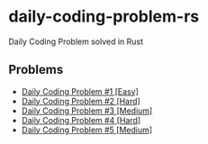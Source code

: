 # daily-coding-problem-rs

Daily Coding Problem solved in Rust

## Problems

* [Daily Coding Problem #1 \[Easy\]](https://play.rust-lang.org/?version=stable&mode=debug&edition=2018&code=%2F%2F%20This%20problem%20was%20recently%20asked%20by%20Google.%0A%2F%2F%0A%2F%2F%20Given%20a%20list%20of%20numbers%20and%20a%20number%20%60k%60%2C%20return%20whether%20any%20two%20numbers%20from%0A%2F%2F%20the%20list%20add%20up%20to%20%60k%60.%0A%2F%2F%0A%2F%2F%20For%20example%2C%20given%20%60%5B10%2C%2015%2C%203%2C%207%5D%60%20and%20%60k%60%20of%20%6017%60%2C%20return%20true%20since%0A%2F%2F%20%6010%20%2B%207%60%20is%20%6017%60.%0A%2F%2F%0A%2F%2F%20Bonus%3A%20Can%20you%20do%20this%20in%20one%20pass%3F%0A%0Ause%20std%3A%3Acollections%3A%3AHashSet%3B%0A%0Afn%20any_two_numbers_add_up_to_k(numbers%3A%20%26%5Busize%5D%2C%20k%3A%20usize)%20-%3E%20bool%20%7B%0A%20%20%20%20let%20mut%20cache%20%3D%20HashSet%3A%3Anew()%3B%0A%0A%20%20%20%20for%20number%20in%20numbers%20%7B%0A%20%20%20%20%20%20%20%20if%20cache.contains(number)%20%7B%0A%20%20%20%20%20%20%20%20%20%20%20%20return%20true%3B%0A%20%20%20%20%20%20%20%20%7D%20else%20%7B%0A%20%20%20%20%20%20%20%20%20%20%20%20cache.insert(k%20-%20number)%3B%0A%20%20%20%20%20%20%20%20%7D%0A%20%20%20%20%7D%0A%0A%20%20%20%20false%0A%7D%0A%0Afn%20main()%20%7B%0A%20%20%20%20let%20numbers%3A%20%26%5Busize%5D%20%3D%20%26%5B10%2C%2015%2C%203%2C%207%5D%3B%0A%20%20%20%20let%20k%3A%20usize%20%3D%2017%3B%0A%20%20%20%20assert_eq!(any_two_numbers_add_up_to_k(numbers%2C%20k)%2C%20true)%3B%0A%7D%0A)
* [Daily Coding Problem #2 \[Hard\]](https://play.rust-lang.org/?version=nightly&mode=debug&edition=2018&code=%2F%2F%20This%20problem%20was%20asked%20by%20Uber.%0A%2F%2F%0A%2F%2F%20Given%20an%20array%20of%20integers%2C%20return%20a%20new%20array%20such%20that%20each%20element%20at%0A%2F%2F%20index%20%60i%60%20of%20the%20new%20array%20is%20the%20product%20of%20all%20the%20numbers%20in%20the%20original%0A%2F%2F%20array%20except%20the%20one%20at%20%60i%60.%0A%2F%2F%0A%2F%2F%20For%20example%2C%20if%20our%20input%20was%20%60%5B1%2C%202%2C%203%2C%204%2C%205%5D%60%2C%20the%20expected%20output%20would%20be%0A%2F%2F%20%60%5B120%2C%2060%2C%2040%2C%2030%2C%2024%5D%60.%20If%20our%20input%20was%20%60%5B3%2C%202%2C%201%5D%60%2C%20the%20expected%20output%0A%2F%2F%20would%20be%20%60%5B2%2C%203%2C%206%5D%60.%0A%2F%2F%0A%2F%2F%20Follow-up%3A%20what%20if%20you%20can%27t%20use%20division%3F%0A%0A%23!%5Bfeature(min_const_generics)%5D%0A%0Afn%20array_of_product_of_numbers_excluding_i%3Cconst%20T%3A%20usize%3E(numbers%3A%20%26%5Busize%3B%20T%5D)%20-%3E%20%5Busize%3B%20T%5D%20%7B%0A%20%20%20%20let%20left%20%3D%20numbers%0A%20%20%20%20%20%20%20%20.iter()%0A%20%20%20%20%20%20%20%20.rev()%0A%20%20%20%20%20%20%20%20.enumerate()%0A%20%20%20%20%20%20%20%20.fold((%5B0%3B%20T%5D%2C%201)%2C%20%7C(mut%20acc%2C%20product)%2C%20(index%2C%20i)%7C%20%7B%0A%20%20%20%20%20%20%20%20%20%20%20%20let%20new_product%20%3D%20product%20*%20i%3B%0A%20%20%20%20%20%20%20%20%20%20%20%20acc%5BT%20-%201%20-%20index%5D%20%3D%20new_product%3B%0A%20%20%20%20%20%20%20%20%20%20%20%20(acc%2C%20new_product)%0A%20%20%20%20%20%20%20%20%7D)%0A%20%20%20%20%20%20%20%20.0%3B%0A%0A%20%20%20%20let%20right%20%3D%20numbers%0A%20%20%20%20%20%20%20%20.iter()%0A%20%20%20%20%20%20%20%20.enumerate()%0A%20%20%20%20%20%20%20%20.fold((%5B0%3B%20T%5D%2C%201)%2C%20%7C(mut%20acc%2C%20product)%2C%20(index%2C%20i)%7C%20%7B%0A%20%20%20%20%20%20%20%20%20%20%20%20let%20new_product%20%3D%20product%20*%20i%3B%0A%20%20%20%20%20%20%20%20%20%20%20%20acc%5Bindex%5D%20%3D%20new_product%3B%0A%20%20%20%20%20%20%20%20%20%20%20%20(acc%2C%20new_product)%0A%20%20%20%20%20%20%20%20%7D)%0A%20%20%20%20%20%20%20%20.0%3B%0A%0A%20%20%20%20let%20array_of_product_of_numbers_excluding_i%20%3D%0A%20%20%20%20%20%20%20%20numbers%0A%20%20%20%20%20%20%20%20%20%20%20%20.iter()%0A%20%20%20%20%20%20%20%20%20%20%20%20.enumerate()%0A%20%20%20%20%20%20%20%20%20%20%20%20.fold(%5B0%3B%20T%5D%2C%20%7Cmut%20acc%2C%20(index%2C%20_i)%7C%20%7B%0A%20%20%20%20%20%20%20%20%20%20%20%20%20%20%20%20let%20left_index%20%3D%20(index%20as%20isize)%20-%201%3B%0A%20%20%20%20%20%20%20%20%20%20%20%20%20%20%20%20let%20right_index%20%3D%20index%20%2B%201%3B%0A%0A%20%20%20%20%20%20%20%20%20%20%20%20%20%20%20%20let%20left_product%20%3D%20if%20left_index%20%3C%200%20%7B%0A%20%20%20%20%20%20%20%20%20%20%20%20%20%20%20%20%20%20%20%20%261%0A%20%20%20%20%20%20%20%20%20%20%20%20%20%20%20%20%7D%20else%20%7B%0A%20%20%20%20%20%20%20%20%20%20%20%20%20%20%20%20%20%20%20%20right.get(left_index%20as%20usize).unwrap_or(%261)%0A%20%20%20%20%20%20%20%20%20%20%20%20%20%20%20%20%7D%3B%0A%20%20%20%20%20%20%20%20%20%20%20%20%20%20%20%20let%20right_product%20%3D%20left.get(right_index).unwrap_or(%261)%3B%0A%0A%20%20%20%20%20%20%20%20%20%20%20%20%20%20%20%20acc%5Bindex%5D%20%3D%20left_product%20*%20right_product%3B%0A%20%20%20%20%20%20%20%20%20%20%20%20%20%20%20%20acc%0A%20%20%20%20%20%20%20%20%20%20%20%20%7D)%3B%0A%0A%20%20%20%20array_of_product_of_numbers_excluding_i%0A%7D%0A%0Afn%20main()%20%7B%0A%20%20%20%20let%20test_1%3A%20%26%5Busize%3B%205%5D%20%3D%20%26%5B1%2C%202%2C%203%2C%204%2C%205%5D%3B%0A%20%20%20%20let%20test_2%3A%20%26%5Busize%3B%203%5D%20%3D%20%26%5B3%2C%202%2C%201%5D%3B%0A%0A%20%20%20%20assert_eq!(%0A%20%20%20%20%20%20%20%20array_of_product_of_numbers_excluding_i(test_1)%2C%0A%20%20%20%20%20%20%20%20%5B120%2C%2060%2C%2040%2C%2030%2C%2024%5D%0A%20%20%20%20)%3B%0A%20%20%20%20assert_eq!(array_of_product_of_numbers_excluding_i(test_2)%2C%20%5B2%2C%203%2C%206%5D)%3B%0A%7D%0A)
* [Daily Coding Problem #3 \[Medium\]](https://play.rust-lang.org/?version=stable&mode=debug&edition=2018&gist=e3e6b59521fec0efb3af6e6adac13750)
* [Daily Coding Problem #4 \[Hard\]](https://play.rust-lang.org/?version=stable&mode=debug&edition=2018&code=%2F%2F%20This%20problem%20was%20asked%20by%20Stripe.%0A%2F%2F%0A%2F%2F%20Given%20an%20array%20of%20integers%2C%20find%20the%20first%20missing%20positive%20integer%20in%20linear%0A%2F%2F%20time%20and%20constant%20space.%20In%20other%20words%2C%20find%20the%20lowest%20positive%20integer%0A%2F%2F%20that%20does%20not%20exist%20in%20the%20array.%20The%20array%20can%20contain%20duplicates%20and%0A%2F%2F%20negative%20numbers%20as%20well.%0A%2F%2F%0A%2F%2F%20For%20example%2C%20the%20input%20%60%5B3%2C%204%2C%20-1%2C%201%5D%60%20should%20give%20%602%60.%20The%20input%20%60%5B1%2C%202%2C%200%5D%60%0A%2F%2F%20should%20give%20%603%60.%0A%2F%2F%0A%2F%2F%20You%20can%20modify%20the%20input%20array%20in-place.%0A%0Afn%20first_missing_positive_integer(numbers%3A%20%26mut%20%5Bisize%5D)%20-%3E%20usize%20%7B%0A%20%20%20%20let%20target%20%3D%201..%3D(numbers.len()%20as%20isize)%3B%0A%0A%20%20%20%20for%20i%20in%200..numbers.len()%20%7B%0A%20%20%20%20%20%20%20%20loop%20%7B%0A%20%20%20%20%20%20%20%20%20%20%20%20let%20number%20%3D%20numbers%5Bi%5D%3B%0A%0A%20%20%20%20%20%20%20%20%20%20%20%20let%20correct_index%20%3D%20(number%20-%201)%20as%20usize%3B%0A%0A%20%20%20%20%20%20%20%20%20%20%20%20if%20%7B%0A%20%20%20%20%20%20%20%20%20%20%20%20%20%20%20%20%2F%2F%20number%20is%20not%20within%20the%20target%20range%20and%20is%20ignored%0A%20%20%20%20%20%20%20%20%20%20%20%20%20%20%20%20!target.contains(%26number)%0A%20%20%20%20%20%20%20%20%20%20%20%20%20%20%20%20%2F%2F%20number%20is%20already%20in%20the%20correct%20place%20according%20to%20the%20target%2C%0A%20%20%20%20%20%20%20%20%20%20%20%20%20%20%20%20%2F%2F%20or%20is%20a%20duplicate%20number%0A%20%20%20%20%20%20%20%20%20%20%20%20%20%20%20%20%7C%7C%20numbers%5Bcorrect_index%5D%20%3D%3D%20number%0A%20%20%20%20%20%20%20%20%20%20%20%20%7D%20%7B%0A%20%20%20%20%20%20%20%20%20%20%20%20%20%20%20%20break%3B%0A%20%20%20%20%20%20%20%20%20%20%20%20%7D%0A%0A%20%20%20%20%20%20%20%20%20%20%20%20%2F%2F%20swap%20the%20value%20at%20the%20index%20with%20the%20correct%20index%2C%20the%20same%20as%0A%20%20%20%20%20%20%20%20%20%20%20%20%2F%2F%20the%20target%0A%20%20%20%20%20%20%20%20%20%20%20%20numbers.swap(i%2C%20correct_index)%3B%0A%20%20%20%20%20%20%20%20%7D%0A%20%20%20%20%7D%0A%0A%20%20%20%20numbers%0A%20%20%20%20%20%20%20%20.iter()%0A%20%20%20%20%20%20%20%20.enumerate()%0A%20%20%20%20%20%20%20%20.find_map(%7C(i%2C%20number)%7C%20%7B%0A%20%20%20%20%20%20%20%20%20%20%20%20let%20target%20%3D%20i%20%2B%201%3B%0A%20%20%20%20%20%20%20%20%20%20%20%20if%20%26(target%20as%20isize)%20%3D%3D%20number%20%7B%0A%20%20%20%20%20%20%20%20%20%20%20%20%20%20%20%20None%0A%20%20%20%20%20%20%20%20%20%20%20%20%7D%20else%20%7B%0A%20%20%20%20%20%20%20%20%20%20%20%20%20%20%20%20Some(target)%0A%20%20%20%20%20%20%20%20%20%20%20%20%7D%0A%20%20%20%20%20%20%20%20%7D)%0A%20%20%20%20%20%20%20%20.unwrap_or_else(%7C%7C%20numbers.len()%20%2B%201)%0A%7D%0A%0Afn%20main()%20%7B%0A%20%20%20%20assert_eq!(first_missing_positive_integer(%26mut%20%5B3%2C%204%2C%20-1%2C%201%5D)%2C%202)%3B%0A%20%20%20%20assert_eq!(first_missing_positive_integer(%26mut%20%5B1%2C%202%2C%200%5D)%2C%203)%3B%0A%7D%0A)
* [Daily Coding Problem #5 \[Medium\]](https://play.rust-lang.org/?version=stable&mode=debug&edition=2018&code=%2F%2F%20This%20problem%20was%20asked%20by%20Jane%20Street.%0A%2F%2F%0A%2F%2F%20%60cons(a%2C%20b)%60%20constructs%20a%20pair%2C%20and%20%60car(pair)%60%20and%20%60cdr(pair)%60%20returns%20the%0A%2F%2F%20first%20and%20last%20element%20of%20that%20pair.%20For%20example%2C%20%60car(cons(3%2C%204))%60%20returns%0A%2F%2F%20%603%60%2C%20and%20%60cdr(cons(3%2C%204))%60%20returns%20%604%60.%0A%2F%2F%0A%2F%2F%20Given%20this%20implementation%20of%20%60cons%60%3A%0A%2F%2F%0A%2F%2F%20%60%60%60%0A%2F%2F%20def%20cons(a%2C%20b)%3A%0A%2F%2F%20%20%20%20%20def%20pair(f)%3A%0A%2F%2F%20%20%20%20%20%20%20%20%20return%20f(a%2C%20b)%0A%2F%2F%20%20%20%20%20return%20pair%0A%2F%2F%20%60%60%60%0A%2F%2F%0A%2F%2F%20Implement%20%60car%60%20and%20%60cdr%60.%0A%0Afn%20cons%3CT%3A%20Fn(usize%2C%20usize)%20-%3E%20usize%3E(a%3A%20usize%2C%20b%3A%20usize)%20-%3E%20impl%20Fn(T)%20-%3E%20usize%20%7B%0A%20%20%20%20move%20%7Cf%3A%20T%7C%20f(a%2C%20b)%0A%7D%0A%0Afn%20car(pair%3A%20%26impl%20Fn(fn(usize%2C%20usize)%20-%3E%20usize)%20-%3E%20usize)%20-%3E%20usize%20%7B%0A%20%20%20%20fn%20left(a%3A%20usize%2C%20_b%3A%20usize)%20-%3E%20usize%20%7B%0A%20%20%20%20%20%20%20%20a%0A%20%20%20%20%7D%0A%20%20%20%20pair(left)%0A%7D%0A%0Afn%20cdr(pair%3A%20%26impl%20Fn(fn(usize%2C%20usize)%20-%3E%20usize)%20-%3E%20usize)%20-%3E%20usize%20%7B%0A%20%20%20%20fn%20right(_a%3A%20usize%2C%20b%3A%20usize)%20-%3E%20usize%20%7B%0A%20%20%20%20%20%20%20%20b%0A%20%20%20%20%7D%0A%20%20%20%20pair(right)%0A%7D%0A%0Afn%20main()%20%7B%0A%20%20%20%20let%20pair%20%3D%20cons(3%2C%204)%3B%0A%20%20%20%20assert_eq!(car(%26pair)%2C%203)%3B%0A%20%20%20%20assert_eq!(cdr(%26pair)%2C%204)%3B%0A%7D%0A)

